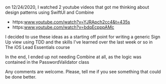  on 12/24/2020, I watched 2 youtube videos that got me thinking about design patterns using SwiftUI and Combine
* https:www.youtube.com/watch?v=YJRApch2cc4&t=435s
* https:www.youtube.com/watch?v=bdqEcpppAMc

 I decided to use these ideas as a starting off point for writing a generic Sign Up view using TDD and the skills I've learned over the last week or so in The iOS Lead Essentials course
 
 In the end, I ended up not needing Combine at all, as the logic was contained in the PasswordValidator class

Any comments are welcome.  Please, tell me if you see something that could be done better.
